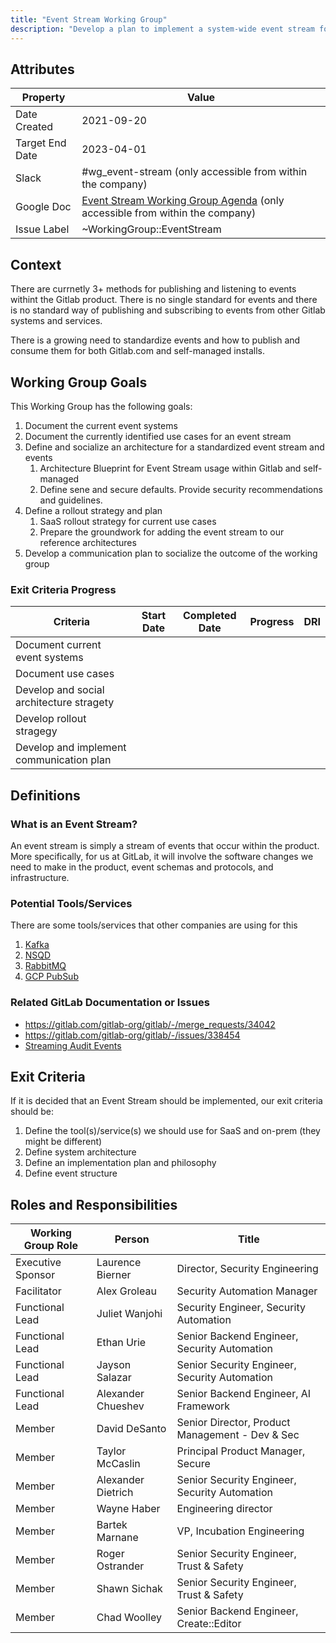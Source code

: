 ```yaml
---
title: "Event Stream Working Group"
description: "Develop a plan to implement a system-wide event stream for GitLab"
---
```


## Attributes

| Property        | Value           |
|-----------------|-----------------|
| Date Created    | 2021-09-20 |
| Target End Date | 2023-04-01 |
| Slack           | #wg_event-stream (only accessible from within the company) |
| Google Doc      | [Event Stream Working Group Agenda](https://docs.google.com/document/d/1unlrVd1M1N-d3GI2DP7R9gXJxBXHjY2rOKR5hsGHuKI/edit?usp=sharing) (only accessible from within the company) |
| Issue Label | ~WorkingGroup::EventStream |

## Context

There are currnetly 3+ methods for publishing and listening to events withint the Gitlab product.
There is no single standard for events and there is no standard way of publishing and subscribing to events from other
Gitlab systems and services.

There is a growing need to standardize events and how to publish and consume them for both Gitlab.com and self-managed installs.

## Working Group Goals

This Working Group has the following goals:

 1. Document the current event systems
 1. Document the currently identified use cases for an event stream
 1. Define and socialize an architecture for a standardized event stream and events
    1. Architecture Blueprint for Event Stream usage within Gitlab and self-managed
    1. Define sene and secure defaults. Provide security recommendations and guidelines.
 1. Define a rollout strategy and plan
    1. SaaS rollout strategy for current use cases
    1. Prepare the groundwork for adding the event stream to our reference architectures
 1. Develop a communication plan to socialize the outcome of the working group

### Exit Criteria Progress

| Criteria                                 | Start Date   | Completed Date   | Progress   | DRI   |
| ----------                               | ------------ | ---------------- | ---------- | ----- |
| Document current event systems           |              |                  |            |       |
| Document use cases                       |              |                  |            |       |
| Develop and social architecture stragety |              |                  |            |       |
| Develop rollout stragegy                 |              |                  |            |       |
| Develop and implement communication plan |              |                  |            |       |

## Definitions

### What is an Event Stream?

An event stream is simply a stream of events that occur within the product. More specifically, for us at GitLab, it will involve the software changes we need to make in the product, event schemas and protocols, and infrastructure.

### Potential Tools/Services

There are some tools/services that other companies are using for this

1. [Kafka](https://kafka.apache.org)
1. [NSQD](https://nsq.io)
1. [RabbitMQ](https://rabbitmq.com)
1. [GCP PubSub](https://cloud.google.com/pubsub)

### Related GitLab Documentation or Issues

- https://gitlab.com/gitlab-org/gitlab/-/merge_requests/34042
- https://gitlab.com/gitlab-org/gitlab/-/issues/338454
- [Streaming Audit Events](https://gitlab.com/groups/gitlab-org/-/epics/5925)

## Exit Criteria

If it is decided that an Event Stream should be implemented, our exit criteria should be:

1. Define the tool(s)/service(s) we should use for SaaS and on-prem (they might be different)
1. Define system architecture
1. Define an implementation plan and philosophy
1. Define event structure

## Roles and Responsibilities

| Working Group Role | Person             | Title                                           |
|--------------------|--------------------|-------------------------------------------------|
| Executive Sponsor  | Laurence Bierner   | Director, Security Engineering       |
| Facilitator        | Alex Groleau       | Security Automation Manager                     |
| Functional Lead    | Juliet Wanjohi     | Security Engineer, Security Automation          |
| Functional Lead    | Ethan Urie         | Senior Backend Engineer, Security Automation    |
| Functional Lead    | Jayson Salazar     | Senior Security Engineer, Security Automation   |
| Functional Lead    | Alexander Chueshev | Senior Backend Engineer, AI Framework           |
| Member             | David DeSanto      | Senior Director, Product Management - Dev & Sec |
| Member             | Taylor McCaslin    | Principal Product Manager, Secure               |
| Member             | Alexander Dietrich | Senior Security Engineer, Security Automation   |
| Member             | Wayne Haber        | Engineering director                            |
| Member             | Bartek Marnane     | VP, Incubation Engineering                      |
| Member             | Roger Ostrander    | Senior Security Engineer, Trust & Safety        |
| Member             | Shawn Sichak       | Senior Security Engineer, Trust & Safety        |
| Member             | Chad Woolley       | Senior Backend Engineer, Create::Editor         |
